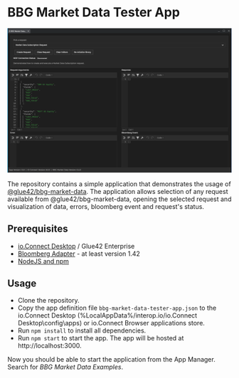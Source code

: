 # BBG Market Data Tester App

![bbg-market-data tester app image](./bbg-market-data-tester-app.png)

The repository contains a simple application that demonstrates the usage of [@glue42/bbg-market-data](https://www.npmjs.com/package/@glue42/bbg-market-data).
The application allows selection of any request available from @glue42/bbg-market-data, opening the selected request and visualization of data, errors, bloomberg event and request's status.

## Prerequisites

- [io.Connect Desktop](https://interop.io/) / Glue42 Enterprise
- [Bloomberg Adapter](https://docs.interop.io/adapters/bloomberg/market-data/overview/index.html) - at least version 1.42
- [NodeJS and npm](https://nodejs.org/en/)

## Usage

- Clone the repository.
- Copy the app definition file `bbg-market-data-tester-app.json` to the io.Connect Desktop (%LocalAppData%/interop.io/io.Connect Desktop\config\apps) or io.Connect Browser applications store.
- Run `npm install` to install all dependencies.
- Run `npm start` to start the app. The app will be hosted at http://localhost:3000.

Now you should be able to start the application from the App Manager. Search for _BBG Market Data Examples_.
